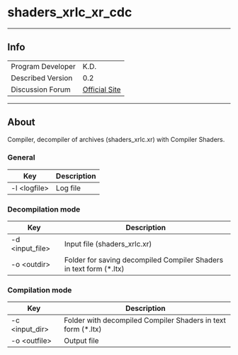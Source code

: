 # shaders_xrlc_xr_cdc

___

## Info

|  |  |
|---|---|
| Program Developer | K.D. |
| Described Version | 0.2 |
| Discussion Forum | [Official Site](https://www.amk-team.ru/forum/topic/11568-universal-acdc-i-drugie-perl-skripty/) |

___

## About

Compiler, decompiler of archives (shaders_xrlc.xr) with Compiler Shaders.

### General

| Key | Description |
|---|---|
| -l \<logfile> | Log file |

### Decompilation mode

| Key | Description |
|---|---|
| -d \<input_file>| Input file (shaders_xrlc.xr) |
| -o \<outdir> |  Folder for saving decompiled Compiler Shaders in text form (*.ltx) |

### Compilation mode

| Key | Description |
|---|---|
| -c \<input_dir> | Folder with decompiled Compiler Shaders in text form (*.ltx) |
| -o \<outfile> | Output file |
